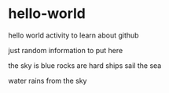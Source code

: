 # hello-world
hello world activity to learn about github


just random information to put here

the sky is blue
rocks are hard
ships sail the sea

water rains from the sky
